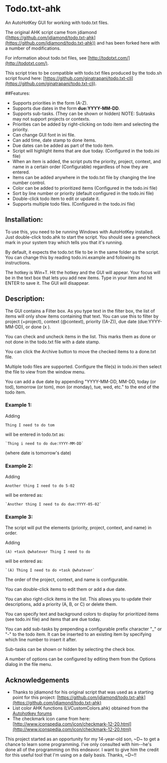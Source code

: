 ﻿
# Todo.txt-ahk #

An AutoHotKey GUI for working with todo.txt files.

The original AHK script came from jdiamond ([https://github.com/jdiamond/todo.txt-ahk](https://github.com/jdiamond/todo.txt-ahk)) and has been forked here with a number of modifications.

For information about todo.txt files, see [http://todotxt.com/](http://todotxt.com/).

This script tries to be compatible with todo.txt files produced by the todo.sh script found here: [https://github.com/ginatrapani/todo.txt-cli](https://github.com/ginatrapani/todo.txt-cli).

##Features:
* Supports priorities in the form (A-Z).
* Supports due dates in the form **due:YYYY-MM-DD**.
* Supports sub-tasks. (They can be shown or hidden) NOTE: Subtasks may not support projects or contexts.
* Priorities can be added by right-clicking on todo item and selecting the priority.
* Can change GUI font in ini file.
* Can add time, date stamp to done items.
* Due dates can be added as part of the todo item.
* Script will highlight items that are due today. (Configured in the todo.ini file)
* When an item is added, the script puts the priority, project, context, and name in a certain order (Configurable) regardless of how they are entered.
* Items can be added anywhere in the todo.txt file by changing the line number control.
* Color can be added to prioritized items (Configured in the todo.ini file)
* Sort by line number or priority (default configured in the todo.ini file)
* Double-click todo item to edit or update it.
* Supports multiple todo files. (Configured in the todo.ini file)

## Installation:
To use this, you need to be running Windows with AutoHotKey installed. Just double-click todo.ahk to start the script. You should see a greencheck mark in your system tray which tells you that it's running.

By default, it expects the todo.txt file to be in the same folder as the script. You can change this by reading todo.ini.example and following its instructions.

The hotkey is Win+T. Hit the hotkey and the GUI will appear. Your focus will be in the text box that lets you add new items. Type in your item and hit ENTER to save it. The GUI will disappear.

## Description:
The GUI contains a Filter box. As you type text in the filter box, the list of items will only show items containing that text. You can use this to filter by project (+project), context (@context), priority ((A-Z)), due date (due:YYYY-MM-DD), or done (x ).

You can check and uncheck items in the list. This marks them as done or not done in the todo.txt file with a date stamp.

You can click the Archive button to move the checked items to a done.txt file.

Multiple todo files are supported. Configure the file(s) in todo.ini then select the file to view from the window menu.

You can add a due date by appending "YYYY-MM-DD, MM-DD, today (or tod), tomorrow (or tom), mon (or monday), tue, wed, etc." to the end of the todo item. 

### Example 1:

Adding 

`Thing I need to do tom` 

will be entered in todo.txt as:

    `Thing i need to do due:YYYY-MM-DD`
(where date is tomorrow's date)

### Example 2:
Adding

`Another thing I need to do 5-02`

will be entered as:

	`Another thing I need to do due:YYYY-05-02`

### Example 3:
The script will put the elements (priority, project, context, and name) in order. 

Adding

`(A) +task @whatever Thing I need to do`

will be entered as:

	`(A) Thing I need to do +task @whatever`

The order of the project, context, and name is configurable.

You can double-click items to edit them or add a due date.

You can also right-click items in the list. This allows you to update their descriptions, add a priority (A, B, or C) or delete them.

You can specify text and background colors to display for prioritized items (see todo.ini file) and items that are due today.

You can add sub-tasks by prepending a configurable prefix character "_" or "-" to the todo item.  It can be inserted to an existing item by specifying which line number to insert it after.

Sub-tasks can be shown or hidden by selecting the check box.

A number of options can be configured by editing them from the Options dialog in the file menu.

## Acknowledgements
* Thanks to jdiamond for his original script that was used as a starting point for this project: [https://github.com/jdiamond/todo.txt-ahk](https://github.com/jdiamond/todo.txt-ahk)
* List color AHK functions (LVCustomColors.ahk) obtained from the [Autohotkey forums](http://www.autohotkey.com/forum/topic54200.html)
* The checkmark icon came from here: [http://www.iconspedia.com/icon/checkmark-12-20.html](http://www.iconspedia.com/icon/checkmark-12-20.html)

This project started as an opportunity for my 14-year-old son, ~D~ to get a chance to learn some programming.  I've only consulted with him--he's done all of the programming on this endeavor. I want to give him the credit for this useful tool that I'm using on a daily basis.  Thanks, ~D~!!
